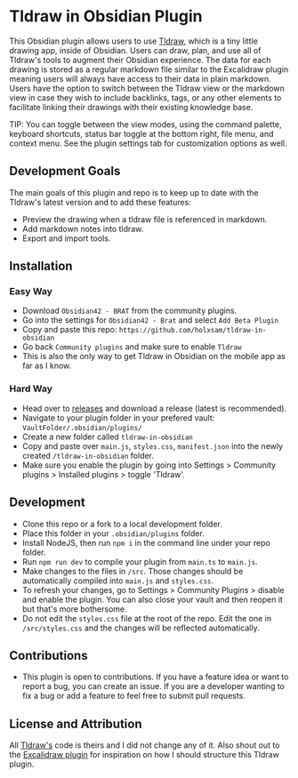 # Tldraw in Obsidian Plugin

This Obsidian plugin allows users to use [Tldraw](www.tldraw.com), which is a tiny little drawing app, inside of Obsidian. Users can draw, plan, and use all of Tldraw's tools to augment their Obsidian experience. The data for each drawing is stored as a regular markdown file similar to the Excalidraw plugin meaning users will always have access to their data in plain markdown. Users have the option to switch between the Tldraw view or the markdown view in case they wish to include backlinks, tags, or any other elements to facilitate linking their drawings with their existing knowledge base.

TIP: You can toggle between the view modes, using the command palette, keyboard shortcuts, status bar toggle at the bottom right, file menu, and context menu. See the plugin settings tab for customization options as well.

## Development Goals

The main goals of this plugin and repo is to keep up to date with the Tldraw's latest version and to add these features:

-   Preview the drawing when a tldraw file is referenced in markdown.
-   Add markdown notes into tldraw.
-   Export and import tools.

## Installation

### Easy Way

- Download `Obsidian42 - BRAT` from the community plugins.
- Go into the settings for `Obsidian42 - Brat` and select `Add Beta Plugin`
- Copy and paste this repo: `https://github.com/holxsam/tldraw-in-obsidian`
- Go back `Community plugins` and make sure to enable `Tldraw`
- This is also the only way to get Tldraw in Obsidian on the mobile app as far as I know.

### Hard Way

-   Head over to [releases](https://github.com/holxsam/tldraw-in-obsidian/releases) and download a release (latest is recommended).
-   Navigate to your plugin folder in your prefered vault: `VaultFolder/.obsidian/plugins/`
-   Create a new folder called `tldraw-in-obsidian`
-   Copy and paste over `main.js`, `styles.css`, `manifest.json` into the newly created `/tldraw-in-obsidian` folder.
-   Make sure you enable the plugin by going into Settings > Community plugins > Installed plugins > toggle 'Tldraw'.

## Development

-   Clone this repo or a fork to a local development folder.
-   Place this folder in your `.obsidian/plugins` folder.
-   Install NodeJS, then run `npm i` in the command line under your repo folder.
-   Run `npm run dev` to compile your plugin from `main.ts` to `main.js`.
-   Make changes to the files in `/src`. Those changes should be automatically compiled into `main.js` and `styles.css`.
-   To refresh your changes, go to Settings > Community Plugins > disable and enable the plugin. You can also close your vault and then reopen it but that's more bothersome.
-   Do not edit the `styles.css` file at the root of the repo. Edit the one in `/src/styles.css` and the changes will be reflected automatically.

## Contributions

-   This plugin is open to contributions. If you have a feature idea or want to report a bug, you can create an issue. If you are a developer wanting to fix a bug or add a feature to feel free to submit pull requests.

## License and Attribution

All [Tldraw's](https://github.com/tldraw/tldraw) code is theirs and I did not change any of it. Also shout out to the [Excalidraw plugin](https://github.com/zsviczian/obsidian-excalidraw-plugin) for inspiration on how I should structure this Tldraw plugin.
